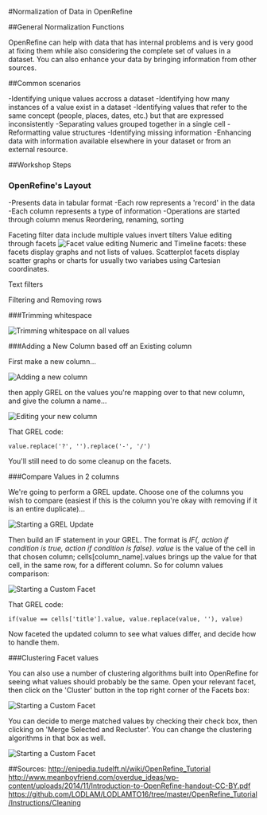 #Normalization of Data in OpenRefine

##General Normalization Functions

OpenRefine can help with data that has internal problems and is very good at fixing them while also considering the complete set of values in a dataset. You can also enhance your data by bringing information from other sources.

##Common scenarios

-Identifying unique values accross a dataset
-Identifying how many instances of a value exist in a dataset
-Identifying values that refer to the same concept (people, places, dates, etc.) but that are expressed inconsistently
-Separating values grouped together in a single cell
-Reformatting value structures
-Identifying missing information
-Enhancing data with information available elsewhere in your dataset or from an external resource.

##Workshop Steps

### OpenRefine's Layout
-Presents data in tabular format
-Each row represents a 'record' in the data
-Each column represents a type of information
-Operations are started through column menus
Reordering, renaming, sorting

Faceting
filter data
include multiple values
invert tilters
Value editing through facets
![Facet value editing](path)
Numeric and Timeline facets: these facets display graphs and not lists of values.
Scatterplot facets display scatter graphs or charts for usually two variabes using Cartesian coordinates.

Text filters

Filtering and Removing rows


###Trimming whitespace

![Trimming whitespace on all values](path)



###Adding a New Column based off an Existing column

First make a new column...

![Adding a new column](../../Images/newCol.png)

then apply GREL on the values you're mapping over to that new column, and give the column a name...

![Editing your new column](../../Images/newColEdit.png)

That GREL code:

```
value.replace('?', '').replace('-', '/')
```

You'll still need to do some cleanup on the facets.

###Compare Values in 2 columns

We're going to perform a GREL update. Choose one of the columns you wish to compare (easiest if this is the column you're okay with removing if it is an entire duplicate)...

![Starting a GREL Update](../../Images/grelUpdate.png)

Then build an IF statement in your GREL. The format is *IF(<condition>, action if condition is true, action if condition is false)*. *value* is the value of the cell in that chosen column; cells[column_name].values brings up the value for that cell, in the same row, for a different column. So for column values comparison:

![Starting a Custom Facet](../../Images/colCompare.png)

That GREL code:

```
if(value == cells['title'].value, value.replace(value, ''), value)
```

Now faceted the updated column to see what values differ, and decide how to handle them.

###Clustering Facet values

You can also use a number of clustering algorithms built into OpenRefine for seeing what values should probably be the same. Open your relevant facet, then click on the 'Cluster' button in the top right corner of the Facets box:

![Starting a Custom Facet](../../Images/facets.png)

You can decide to merge matched values by checking their check box, then clicking on 'Merge Selected and Recluster'. You can change the clustering algorithms in that box as well.

![Starting a Custom Facet](../../Images/cluster.png)


##Sources:
http://enipedia.tudelft.nl/wiki/OpenRefine_Tutorial
http://www.meanboyfriend.com/overdue_ideas/wp-content/uploads/2014/11/Introduction-to-OpenRefine-handout-CC-BY.pdf
https://github.com/LODLAM/LODLAMTO16/tree/master/OpenRefine_Tutorial/Instructions/Cleaning